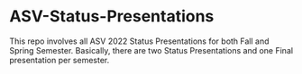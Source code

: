 # ASV-Status-Presentations
This repo involves all ASV 2022 Status Presentations for both Fall and Spring Semester. Basically, there are two Status Presentations and one Final presentation per semester.
